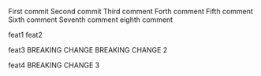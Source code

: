 First commit
Second commit
Third comment
Forth comment
Fifth comment
Sixth comment
Seventh comment
eighth comment

feat1
feat2

feat3
BREAKING CHANGE
BREAKING CHANGE 2

feat4
BREAKING CHANGE 3